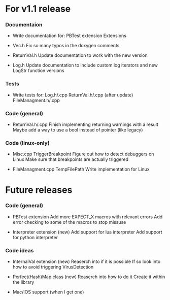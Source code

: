 # For v1.1 release

### Documentaion

- Write documentation for:
    PBTest extension
    Extensions

- Vec.h
    Fix so many typos in the doxygen comments

- ReturnVal.h
    Update documentation to work with the new version

- Log.h
    Update documentation to include custom log iterators and new LogStr function versions

### Tests

- Write tests for:
    Log.h/.cpp
    ReturnVal.h/.cpp (after update)
    FileManagment.h/.cpp

### Code (general)

- ReturnVal.h/.cpp
    Finish implementing returning warnings with a result
    Maybe add a way to use a bool instead of pointer (like legacy)

### Code (linux-only)

- Misc.cpp TriggerBreakpoint
    Figure out how to detect debuggers on Linux
    Make sure that breakpoints are actually triggered

- FileManagment.cpp TempFilePath
    Write implementation for Linux

# Future releases

### Code (general)

- PBTest extension
    Add more EXPECT_X macros with relevant errors
    Add error checking to some of the macros to stop missuse

- Interpreter extension (new)
    Add support for lua interpreter
    Add support for python interpreter

### Code ideas

- InternalVal extension (new)
    Reaserch into if it is possible
    If so look into how to avoid triggering VirusDetection

- Perfect(Hash)Map class (new)
    Reaserch into how to do it
    Create it within the library

- Mac/IOS support (when I get one)
